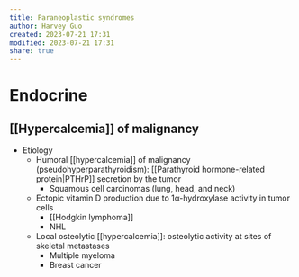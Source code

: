 ```yaml
---
title: Paraneoplastic syndromes
author: Harvey Guo
created: 2023-07-21 17:31
modified: 2023-07-21 17:31
share: true
---
```

# Endocrine
## [[Hypercalcemia]] of malignancy
- Etiology
	- Humoral [[hypercalcemia]] of malignancy (pseudohyperparathyroidism): [[Parathyroid hormone-related protein|PTHrP]] secretion by the tumor
		- Squamous cell carcinomas (lung, head, and neck)
	- Ectopic vitamin D production due to 1α-hydroxylase activity in tumor cells
		- [[Hodgkin lymphoma]]
		- NHL
	- Local osteolytic [[hypercalcemia]]: osteolytic activity at sites of skeletal metastases
		- Multiple myeloma
		- Breast cancer

